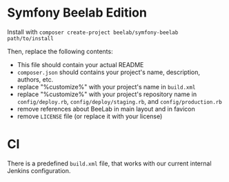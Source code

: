 Symfony Beelab Edition
======================

Install with `composer create-project beelab/symfony-beelab path/to/install`

Then, replace the following contents:

* This file should contain your actual README
* `composer.json` should contains your project's name, description, authors, etc.
* replace "%customize%" with your project's name in `build.xml`
* replace "%customize%" with your project's repository name in `config/deploy.rb`, `config/deploy/staging.rb`,
  and `config/production.rb`
* remove references about BeeLab in main layout and in favicon
* remove `LICENSE` file (or replace it with your license)

CI
==

There is a predefined `build.xml` file, that works with our current internal Jenkins configuration.
